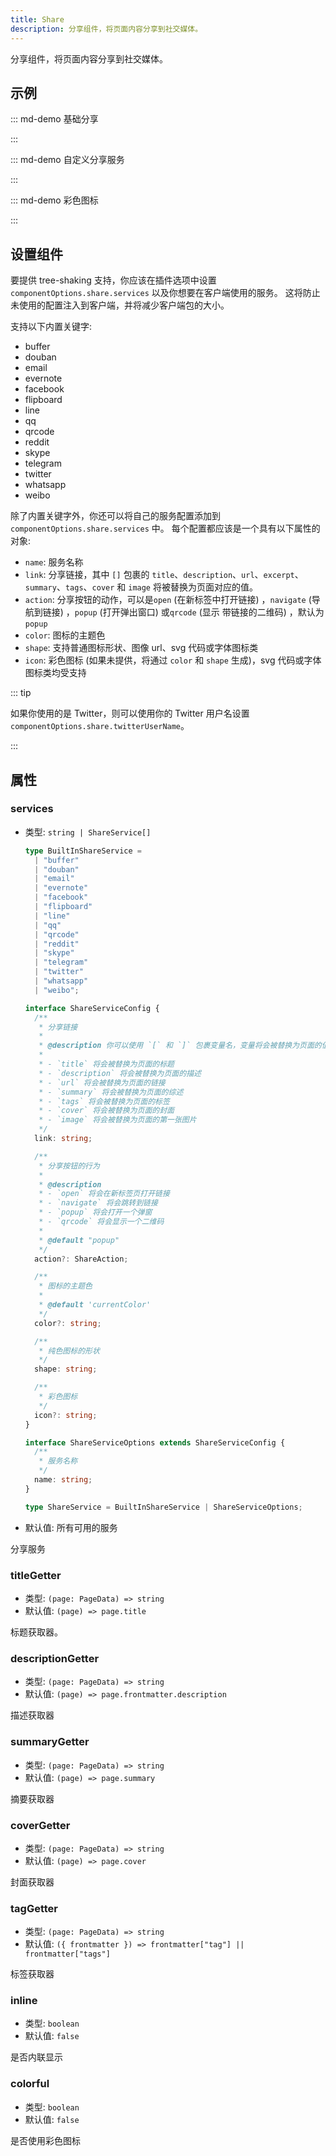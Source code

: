 ```yaml
---
title: Share
description: 分享组件，将页面内容分享到社交媒体。
---
```


分享组件，将页面内容分享到社交媒体。

<!-- more -->

## 示例

::: md-demo 基础分享

<Share />

:::

::: md-demo 自定义分享服务

<Share services="qq,weibo" />
<Share :services="['qq','weibo']" />

:::

::: md-demo 彩色图标

<Share colorful />

:::

## 设置组件

要提供 tree-shaking 支持，你应该在插件选项中设置 `componentOptions.share.services` 以及你想要在客户端使用的服务。 这将防止未使用的配置注入到客户端，并将减少客户端包的大小。

支持以下内置关键字:

- buffer
- douban
- email
- evernote
- facebook
- flipboard
- line
- qq
- qrcode
- reddit
- skype
- telegram
- twitter
- whatsapp
- weibo

除了内置关键字外，你还可以将自己的服务配置添加到 `componentOptions.share.services` 中。 每个配置都应该是一个具有以下属性的对象:

- `name`: 服务名称
- `link`: 分享链接，其中 `[]` 包裹的 `title`、`description`、`url`、`excerpt`、`summary`、`tags`、`cover` 和 `image` 将被替换为页面对应的值。
- `action`: 分享按钮的动作，可以是`open` (在新标签中打开链接) ，`navigate` (导航到链接) ，`popup` (打开弹出窗口) 或`qrcode` (显示 带链接的二维码) ，默认为 `popup`
- `color`: 图标的主题色
- `shape`: 支持普通图标形状、图像 url、svg 代码或字体图标类
- `icon`: 彩色图标 (如果未提供，将通过 `color` 和 `shape` 生成)，svg 代码或字体图标类均受支持

::: tip

如果你使用的是 Twitter，则可以使用你的 Twitter 用户名设置 `componentOptions.share.twitterUserName`。

:::

## 属性

### services

- 类型: `string | ShareService[]`

  ```ts
  type BuiltInShareService =
    | "buffer"
    | "douban"
    | "email"
    | "evernote"
    | "facebook"
    | "flipboard"
    | "line"
    | "qq"
    | "qrcode"
    | "reddit"
    | "skype"
    | "telegram"
    | "twitter"
    | "whatsapp"
    | "weibo";

  interface ShareServiceConfig {
    /**
     * 分享链接
     *
     * @description 你可以使用 `[` 和 `]` 包裹变量名，变量将会被替换为页面的值：
     *
     * - `title` 将会被替换为页面的标题
     * - `description` 将会被替换为页面的描述
     * - `url` 将会被替换为页面的链接
     * - `summary` 将会被替换为页面的综述
     * - `tags` 将会被替换为页面的标签
     * - `cover` 将会被替换为页面的封面
     * - `image` 将会被替换为页面的第一张图片
     */
    link: string;

    /**
     * 分享按钮的行为
     *
     * @description
     * - `open` 将会在新标签页打开链接
     * - `navigate` 将会跳转到链接
     * - `popup` 将会打开一个弹窗
     * - `qrcode` 将会显示一个二维码
     *
     * @default "popup"
     */
    action?: ShareAction;

    /**
     * 图标的主题色
     *
     * @default 'currentColor'
     */
    color?: string;

    /**
     * 纯色图标的形状
     */
    shape: string;

    /**
     * 彩色图标
     */
    icon?: string;
  }

  interface ShareServiceOptions extends ShareServiceConfig {
    /**
     * 服务名称
     */
    name: string;
  }

  type ShareService = BuiltInShareService | ShareServiceOptions;
  ```

- 默认值: 所有可用的服务

分享服务

### titleGetter

- 类型: `(page: PageData) => string`
- 默认值: `(page) => page.title`

标题获取器。

### descriptionGetter

- 类型: `(page: PageData) => string`
- 默认值: `(page) => page.frontmatter.description`

描述获取器

### summaryGetter

- 类型: `(page: PageData) => string`
- 默认值: `(page) => page.summary`

摘要获取器

### coverGetter

- 类型: `(page: PageData) => string`
- 默认值: `(page) => page.cover`

封面获取器

### tagGetter

- 类型: `(page: PageData) => string`
- 默认值: `({ frontmatter }) => frontmatter["tag"] || frontmatter["tags"]`

标签获取器

### inline

- 类型: `boolean`
- 默认值: `false`

是否内联显示

### colorful

- 类型: `boolean`
- 默认值: `false`

是否使用彩色图标
